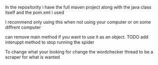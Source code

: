 In the repositority i have the full maven project along with the java class itself and the pom.xml i used

I recommend only using this when not using your computer or on some diffrent computer

can remove main method if you want to use it as an object. TODO add interuppt method to stop running the spider


To change what your looking for change the wordchecker thread to be a scraper for what is wanted
